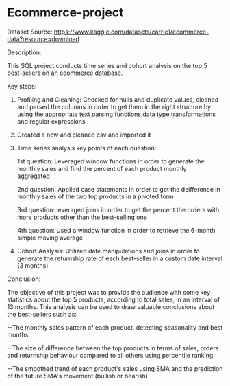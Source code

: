 # Ecommerce-project   

Dataset Source: https://www.kaggle.com/datasets/carrie1/ecommerce-data?resource=download

Description:

This SQL project conducts time series and cohort analysis on the top 5 best-sellers on an ecommerce database.
   
   Key steps:
1. Profiling and Cleaning:
   Checked for nulls and duplicate values, cleaned and parsed the columns in order to get them in the
    right structure by using the appropriate text parsing functions,data type transformations and regular expressions

2. Created a new and cleaned csv and imported it

3. Time series analysis key points of each question:

   1st question: Leveraged window functions in order to generate the monthly sales and find the percent of each product monthly          
   aggregated
   
   2nd question: Applied case statements in order to get the deifference in monthly sales of the two top products in a pivoted form
   
   3rd question: leveraged joins in order to get the percent the orders with more products other than the best-selling one
   
   4th question: Used a window function in order to retrieve the 6-month simple moving average
   
5. Cohort Analysis: Utilized date manipulations and joins in order to generate the returnship rate of each best-seller in a custom date        interval (3 months)

Conclusion:

The objective of this project was to provide the audience with some key statistics about the top 5 products, according to total sales, in an interval of 13 months. This analysis can be used to draw valuable conclusions about the best-sellers such as:

--The monthly sales pattern of each product, detecting seasonality and best months 

--The size of difference between the top products in terms of sales, orders and returnship behaviour compared to all others using percentile ranking

--The smoothed trend of each product's sales using SMA and the prediction of the future SMA's movement (bullish or bearish)
